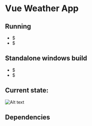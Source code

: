 # Vue Weather App



## Running

* $ 
* $ 

## Standalone windows build

* $ 
* $ 




## Current state:
![Alt text](img/pics.png "current state")

## Dependencies	


